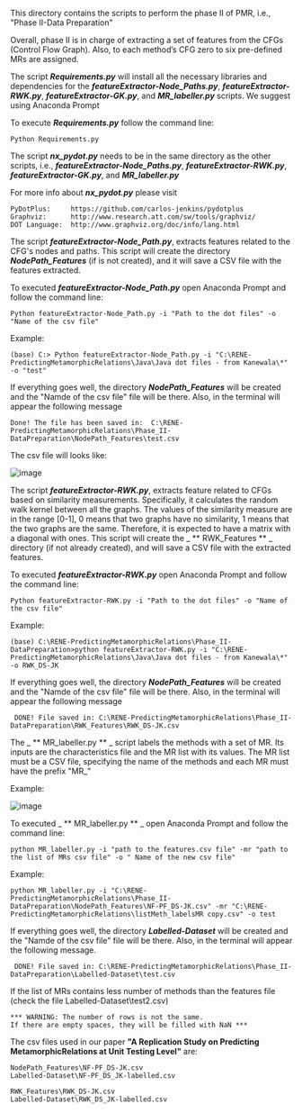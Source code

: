 This directory contains the scripts to perform the phase II of PMR, i.e., "Phase II-Data Preparation" 

Overall, phase II is in charge of extracting a set of features from the CFGs (Control Flow Graph). Also, to each method’s CFG zero to six pre-defined MRs are assigned.

The script _**Requirements.py**_ will install all the necessary libraries and dependencies for the  _**featureExtractor-Node_Paths.py**_, _**featureExtractor-RWK.py**_, _**featureExtractor-GK.py**_, and _**MR_labeller.py**_ scripts. We suggest using Anaconda Prompt

To execute _**Requirements.py**_ follow the command line:
	
	Python Requirements.py

The script **_nx_pydot.py_** needs to be in the same directory as the other scripts, i.e., _**featureExtractor-Node_Paths.py**_, _**featureExtractor-RWK.py**_, _**featureExtractor-GK.py**_, and _**MR_labeller.py**_

For more info about **_nx_pydot.py_** please visit

	PyDotPlus:     https://github.com/carlos-jenkins/pydotplus
	Graphviz:      http://www.research.att.com/sw/tools/graphviz/
	DOT Language:  http://www.graphviz.org/doc/info/lang.html


The script _**featureExtractor-Node_Path.py**_, extracts features related to the CFG's nodes and paths. This script will create the directory _**NodePath_Features**_ (if is not created), and it will save a CSV file with the features extracted.   

To executed _**featureExtractor-Node_Path.py**_ open Anaconda Prompt and follow the command line:

	Python featureExtractor-Node_Path.py -i "Path to the dot files" -o "Name of the csv file"

Example:

	(base) C:> Python featureExtractor-Node_Path.py -i "C:\RENE-PredictingMetamorphicRelations\Java\Java dot files - from Kanewala\*" -o "test"

If everything goes well, the directory _**NodePath_Features**_ will be created and the "Namde of the csv file" file will be there. Also, in the terminal will appear the following message

 	Done! The file has been saved in:  C:\RENE-PredictingMetamorphicRelations\Phase_II-DataPreparation\NodePath_Features\test.csv 

The csv file will looks like:

![image](https://user-images.githubusercontent.com/42596938/137895252-1a87eeac-555e-4180-8a8a-7ee749e36626.png)


The script  _**featureExtractor-RWK.py**_, extracts feature related to CFGs based on similarity measurements. Specifically, it calculates the random walk kernel between all the graphs. The values of the similarity measure are in the range [0-1], 0 means that two graphs have no similarity, 1 means that the two graphs are the same. Therefore, it is expected to have a matrix with a diagonal with ones. This script will create the _ ** RWK_Features ** _ directory (if not already created), and will save a CSV file with the extracted features.

To executed _**featureExtractor-RWK.py**_ open Anaconda Prompt and follow the command line:

	Python featureExtractor-RWK.py -i "Path to the dot files" -o "Name of the csv file"

Example:

	(base) C:\RENE-PredictingMetamorphicRelations\Phase_II-DataPreparation>python featureExtractor-RWK.py -i "C:\RENE-PredictingMetamorphicRelations\Java\Java dot files - from Kanewala\*" -o RWK_DS-JK 

If everything goes well, the directory _**NodePath_Features**_ will be created and the "Namde of the csv file" file will be there. Also, in the terminal will appear the following message

 	 DONE! File saved in: C:\RENE-PredictingMetamorphicRelations\Phase_II-DataPreparation\RWK_Features\RWK_DS-JK.csv  

The _ ** MR_labeller.py ** _ script labels the methods with a set of MR. Its inputs are the characteristics file and the MR list with its values.
The MR list must be a CSV file, specifying the name of the methods and each MR must have the prefix "MR_"

Example:

![image](https://user-images.githubusercontent.com/42596938/137913149-5775901c-0184-496e-857d-51e0b8c3bec4.png)

To executed _ ** MR_labeller.py ** _ open Anaconda Prompt and  follow the command line:

	python MR_labeller.py -i "path to the features.csv file" -mr "path to the list of MRs csv file" -o " Name of the new csv file"
	

Example:

	python MR_labeller.py -i "C:\RENE-PredictingMetamorphicRelations\Phase_II-DataPreparation\NodePath_Features\NF-PF_DS-JK.csv" -mr "C:\RENE-PredictingMetamorphicRelations\listMeth_labelsMR copy.csv" -o test

If everything goes well, the directory _**Labelled-Dataset**_ will be created and the "Namde of the csv file" file will be there. Also, in the terminal will appear the following message.

	 DONE! File saved in: C:\RENE-PredictingMetamorphicRelations\Phase_II-DataPreparation\Labelled-Dataset\test.csv 

If the list of MRs contains less number of methods than the features file (check the file Labelled-Dataset\test2.csv)

	*** WARNING: The number of rows is not the same. 
	If there are empty spaces, they will be filled with NaN *** 

 The csv files used in our paper **"A Replication Study on Predicting MetamorphicRelations at Unit Testing Level"** are:
 	
	NodePath_Features\NF-PF_DS-JK.csv
	Labelled-Dataset\NF-PF_DS_JK-labelled.csv
	
	RWK_Features\RWK_DS-JK.csv
	Labelled-Dataset\RWK_DS_JK-labelled.csv
	
	
